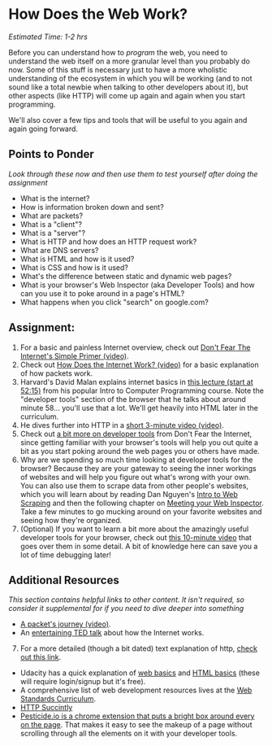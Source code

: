 # How Does the Web Work?
*Estimated Time: 1-2 hrs*

Before you can understand how to *program* the web, you need to understand the web itself on a more granular level than you probably do now.  Some of this stuff is necessary just to have a more wholistic understanding of the ecosystem in which you will be working (and to not sound like a total newbie when talking to other developers about it), but other aspects (like HTTP) will come up again and again when you start programming.  

We'll also cover a few tips and tools that will be useful to you again and again going forward.

## Points to Ponder

*Look through these now and then use them to test yourself after doing the assignment*

* What is the internet?
* How is information broken down and sent?
* What are packets?
* What is a "client"?
* What is a "server"?
* What is HTTP and how does an HTTP request work?
* What are DNS servers?
* What is HTML and how is it used?
* What is CSS and how is it used?
* What's the difference between static and dynamic web pages?
* What is your browser's Web Inspector (aka Developer Tools) and how can you use it to poke around in a page's HTML?
* What happens when you click "search" on google.com?

## Assignment:
1. For a basic and painless Internet overview, check out [Don't Fear The Internet's Simple Primer (video)](http://www.dontfeartheinternet.com/the-basics/not-tubes).
2. Check out [How Does the Internet Work? (video)](http://www.youtube.com/watch?v=oj7A2YDgIWE) for a basic explanation of how packets work.
3. Harvard's David Malan explains internet basics in [this lecture (start at 52:15)](http://cs50.tv/2012/fall/lectures/7/week7m-720p.mp4) from his popular Intro to Computer Programming course.  Note the "developer tools" section of the browser that he talks about around minute 58... you'll use that a lot.  We'll get heavily into HTML later in the curriculum.
4. He dives further into HTTP in a [short 3-minute video (video)](http://cs50.tv/2012/fall/shorts/http/http-720p.mp4).
5. Check out [a bit more on developer tools](http://www.dontfeartheinternet.com/the-basics/dont-fear-the-browser) from Don't Fear the Internet, since getting familiar with your browser's tools will help you out quite a bit as you start poking around the web pages you or others have made.
6. Why are we spending so much time looking at developer tools for the browser?  Because they are your gateway to seeing the inner workings of websites and will help you figure out what's wrong with your own.  You can also use them to scrape data from other people's websites, which you will learn about by reading Dan Nguyen's [Intro to Web Scraping](http://ruby.bastardsbook.com/chapters/web-scraping/) and then the following chapter on [Meeting your Web Inspector](http://ruby.bastardsbook.com/chapters/web-inspecting-html/).  Take a few minutes to go mucking around on your favorite websites and seeing how they're organized.
6. (Optional) If you want to learn a bit more about the amazingly useful developer tools for your browser, check out [this 10-minute video](http://www.youtube.com/watch?v=z1TkfcC53G0) that goes over them in some detail.  A bit of knowledge here can save you a lot of time debugging later!


## Additional Resources

*This section contains helpful links to other content. It isn't required, so consider it supplemental for if you need to dive deeper into something*

* [A packet's journey (video)](http://www.youtube.com/watch?v=WwyJGzZmBe8).
* An [entertaining TED talk](http://www.ted.com/talks/jonathan_zittrain_the_web_is_a_random_act_of_kindness.html) about how the Internet works.
7. For a more detailed (though a bit dated) text explanation of http, [check out this link](http://www.garshol.priv.no/download/text/http-tut.html).
* Udacity has a quick explanation of [web basics](https://www.udacity.com/course/viewer#!/c-cs253/l-48737165/e-48230539/m-48742046) and [HTML basics](https://www.udacity.com/course/viewer#!/c-cs253/l-48737165/m-48724340) (these will require login/signup but it's free).
* A comprehensive list of web development resources lives at the [Web Standards Curriculum](http://www.w3.org/wiki/Web_Standards_Curriculum).
* [HTTP Succintly](http://net.tutsplus.com/sessions/http-succinctly/)
* [Pesticide.io is a chrome extension that puts a bright box around every <div> on the page](http://pesticide.io/).  That makes it easy to see the makeup of a page without scrolling through all the elements on it with your developer tools.